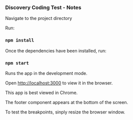 ### Discovery Coding Test - Notes

Navigate to the project directory<br>

Run:
### `npm install`

Once the dependencies have been installed, run:

### `npm start`

Runs the app in the development mode.<br>

Open [http://localhost:3000](http://localhost:3000) to view it in the browser.<br>

This app is best viewed in Chrome.<br>

The footer component appears at the bottom of the screen.<br>

To test the breakpoints, sinply resize the browser window.
